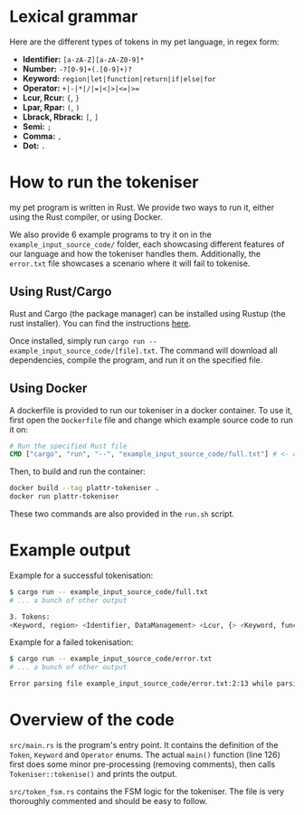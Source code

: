 
# Lexical grammar

Here are the different types of tokens in my pet language, in regex form:

* **Identifier:** `[a-zA-Z][a-zA-Z0-9]*`
* **Number:** `-?[0-9]+(.[0-9]+)?`
* **Keyword:** `region|let|function|return|if|else|for`
* **Operator:** `+|-|*|/|=|<|>|<=|>=`
* **Lcur, Rcur:** `{`, `}`
* **Lpar, Rpar:** `(`, `)`
* **Lbrack, Rbrack:** `[`, `]`
* **Semi:** `;`
* **Comma:** `,`
* **Dot:** `.`

# How to run the tokeniser

my pet program is written in Rust. We provide two ways to run it, either using the Rust compiler, or using Docker.

We also provide 6 example programs to try it on in the `example_input_source_code/` folder, each showcasing different features of our language and how the tokeniser handles them. Additionally, the `error.txt` file showcases a scenario where it will fail to tokenise.

## Using Rust/Cargo

Rust and Cargo (the package manager) can be installed using Rustup (the rust installer). You can find the instructions [here](https://www.rust-lang.org/learn/get-started).

Once installed, simply run `cargo run -- example_input_source_code/[file].txt`. The command will download all dependencies, compile the program, and run it on the specified file.

## Using Docker

A dockerfile is provided to run our tokeniser in a docker container. To use it, first open the `Dockerfile` file and change which example source code to run it on:

```dockerfile
# Run the specified Rust file
CMD ["cargo", "run", "--", "example_input_source_code/full.txt"] # <- change this
```

Then, to build and run the container:

```bash
docker build --tag plattr-tokeniser .
docker run plattr-tokeniser
```

These two commands are also provided in the `run.sh` script.

# Example output

Example for a successful tokenisation:

```bash
$ cargo run -- example_input_source_code/full.txt
# ... a bunch of other output

3. Tokens:
<Keyword, region> <Identifier, DataManagement> <Lcur, {> <Keyword, function> <Identifier, allocate> <Lpar, (> <Identifier, size> <Rpar, )> <Lcur, {> <Keyword, let> <Identifier, buffer> <Operator, => <Identifier, allocateMemory> <Lpar, (> <Identifier, size> <Rpar, )> <Semi, ;> <Keyword, return> <Identifier, buffer> <Semi, ;> <Rcur, }> <Keyword, function> <Identifier, free> <Lpar, (> <Identifier, ptr> <Rpar, )> <Lcur, {> <Identifier, freeMemory> <Lpar, (> <Identifier, ptr> <Rpar, )> <Semi, ;> <Keyword, return> <Number, 0> <Semi, ;> <Rcur, }> <Keyword, function> <Identifier, borrow> <Lpar, (> <Identifier, ptr> <Rpar, )> <Lcur, {> <Keyword, if> <Identifier, isMemoryFreed> <Lpar, (> <Identifier, ptr> <Rpar, )> <Lcur, {> <Keyword, return> <Number, 1> <Semi, ;> <Rcur, }> <Keyword, return> <Identifier, ptr> <Semi, ;> <Rcur, }> <Keyword, function> <Identifier, processStream> <Lpar, (> <Identifier, streamSize> <Comma, ,> <Identifier, blocksize> <Rpar, )> <Lcur, {> <Keyword, let> <Identifier, streamPtr> <Operator, => <Identifier, allocate> <Lpar, (> <Identifier, streamSize> <Rpar, )> <Semi, ;> <Keyword, let> <Identifier, blocks> <Operator, => <Lbrack, [> <Rbrack, ]> <Semi, ;> <Keyword, for> <Lpar, (> <Keyword, let> <Identifier, i> <Operator, => <Number, 0> <Semi, ;> <Identifier, i> <Operator, <> <Identifier, streamSize> <Semi, ;> <Identifier, i> <Operator, => <Identifier, i> <Operator, +> <Identifier, blockSize> <Rpar, )> <Lcur, {> <Keyword, let> <Identifier, blockPtr> <Operator, => <Identifier, borrow> <Lpar, (> <Identifier, streamPtr> <Operator, +> <Identifier, i> <Rpar, )> <Semi, ;> <Identifier, blocks> <Dot, .> <Identifier, push> <Lpar, (> <Identifier, blockPtr> <Rpar, )> <Semi, ;> <Rcur, }> <Keyword, return> <Identifier, blocks> <Semi, ;> <Rcur, }> <Rcur, }>
```

Example for a failed tokenisation:

```bash
$ cargo run -- example_input_source_code/error.txt
# ... a bunch of other output

Error parsing file example_input_source_code/error.txt:2:13 while parsing token: 123a
```

# Overview of the code

`src/main.rs` is the program's entry point. It contains the definition of the `Token`, `Keyword` and `Operator` enums. The actual `main()` function (line 126) first does some minor pre-processing (removing comments), then calls `Tokeniser::tokenise()` and prints the output.

`src/token_fsm.rs` contains the FSM logic for the tokeniser. The file is very thoroughly commented and should be easy to follow.
